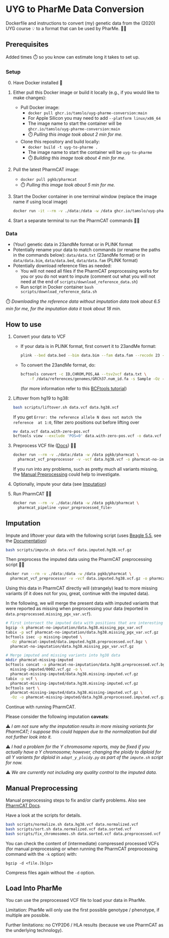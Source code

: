 # UYG to PharMe Data Conversion

Dockerfile and instructions to convert (my) genetic data from the (2020) UYG
course :bulb: to a format that can be used by PharMe. :dna::pill:

## Prerequisites

Added times ⏱️ so you know can estimate long it takes to set up.

### Setup

0. Have Docker installed 🐳
1. Either pull this Docker image or build it locally (e.g., if you would like to
   make changes):
   * Pull Docker image:
     * `docker pull ghcr.io/tamslo/uyg-pharme-conversion:main`
     * For Apple Silicon you may need to add `--platform linux/x86_64`
     * The image name to start the container will be
      `ghcr.io/tamslo/uyg-pharme-conversion:main`
     * ⏱️ *Pulling this image took about 2 min for me.*
   * Clone this repository and build locally:
     * `docker build -t uyg-to-pharme .`
     * The image name to start the container will be `uyg-to-pharme`
     * ⏱️ *Building this image took about 4 min for me.*
2. Pull the latest PharmCAT image:
   * `docker pull pgkb/pharmcat`
   * ⏱️ *Pulling this image took about 5 min for me.*
3. Start the Docker container in one terminal window (replace the image name
   if using local image)

   ```bash
   docker run -it --rm -v ./data:/data -w /data ghcr.io/tamslo/uyg-pharme-conversion:main
   ```

4. Start a separate terminal to run the PharmCAT commands 💊🐱

### Data

* (Your) genetic data in 23andMe format or in PLINK format
* Potentially rename your data to match commands (or rename the paths in the
  commands below): `data/data.txt` (23andMe format) or in
    `data/data.bim`, `data/data.bed`, `data/data.fam` (PLINK format)
* Potentially download reference files as needed:
  * You will not need all files if the PharmCAT preprocessing works for you or
    you do not want to impute (comment out what you will not need at the end of
    `scripts/download_reference_data.sh`)
  * Run script in Docker container `bash scripts/download_reference_data.sh`

⏱️ *Downloading the reference data without imputation data took about 6.5 min*
*for me, for the imputation data it took about 18 min.*

## How to use

1. Convert your data to VCF
   * If your data is in PLINK format, first convert it to 23andMe format:

     ```bash
     plink --bed data.bed --bim data.bim --fam data.fam --recode 23 --out data
     ```

   * To convert the 23andMe format, do:

     ```bash
     bcftools convert -c ID,CHROM,POS,AA --tsv2vcf data.txt \
         -f /data/references/genomes/GRCh37.num_id.fa -s Sample -Oz -o data.vcf
     ```

     (for more information refer to this
     [BCFtools tutorial](https://samtools.github.io/bcftools/howtos/convert.html))

2. Liftover from hg19 to hg38:

   ```bash
   bash scripts/liftover.sh data.vcf data.hg38.vcf
   ```

   If you get `Error: the reference allele N does not match the reference  at 1:0`, filter zero positions out before lifting over

   ```bash
   mv data.vcf data.with-zero-pos.vcf
   bcftools view --exclude 'POS=0' data.with-zero-pos.vcf -o data.vcf
   ```

3. Preprocess VCF file ([Docs](https://pharmcat.org/using/VCF-Preprocessor/))
   💊🐱

     ```bash
     docker run --rm -v ./data:/data -w /data pgkb/pharmcat \
       pharmcat_vcf_preprocessor -v -vcf data.hg38.vcf -o pharmcat-no-imputation
     ```

    If you run into any problems, such as pretty much all variants missing, the
    [Manual Preprocessing](#manual-preprocessing) could help to investigate.

4. Optionally, impute your data (see [Imputation](#imputation))

5. Run PharmCAT 💊🐱

     ```bash
     docker run --rm -v ./data:/data -w /data pgkb/pharmcat \
       pharmcat_pipeline <your_preprocessed_file>
     ```

## Imputation

Impute and liftover your data with the following script (uses
[Beagle 5.5](https://faculty.washington.edu/browning/beagle/beagle.html), see the [Documentation](https://faculty.washington.edu/browning/beagle/beagle_5.5_17Dec24.pdf))

```bash
bash scripts/impute.sh data.vcf data.imputed.hg38.vcf.gz
```

Then preprocess the imputed data using the PharmCAT preprocessing script 💊🐱

```bash
docker run --rm -v ./data:/data -w /data pgkb/pharmcat \
  pharmcat_vcf_preprocessor -v -vcf data.imputed.hg38.vcf.gz -o pharmcat-imputed
```

Using this data in PharmCAT directly will (strangely) lead to more missing
variants (if it does not for you, great, continue with the imputed data).

In the following, we will merge the present data with imputed variants that were
reported as missing when preprocessing your data (reported in
`data.preprocessed.missing_pgx_var.vcf`).

```bash
# First intersect the imputed data with positions that are interesting
bgzip -k pharmcat-no-imputation/data.hg38.missing_pgx_var.vcf
tabix -p vcf pharmcat-no-imputation/data.hg38.missing_pgx_var.vcf.gz
bcftools isec -p missing-imputed \
  -Oz pharmcat-imputed/data.imputed.hg38.preprocessed.vcf.bgz \
  pharmcat-no-imputation/data.hg38.missing_pgx_var.vcf.gz

# Merge imputed and missing variants into hg38 data
mkdir pharmcat-missing-imputed
bcftools concat -a pharmcat-no-imputation/data.hg38.preprocessed.vcf.bgz \
  missing-imputed/0002.vcf.gz -o \
  pharmcat-missing-imputed/data.hg38.missing-imputed.vcf.gz
tabix -p vcf \
  pharmcat-missing-imputed/data.hg38.missing-imputed.vcf.gz
bcftools sort \
  pharmcat-missing-imputed/data.hg38.missing-imputed.vcf.gz \
  -Oz -o pharmcat-missing-imputed/data.hg38.preprocessed.imputed.vcf.gz
```

Continue with running PharmCAT.

Please consider the following imputation **caveats**:

⚠️ *I am not sure why the imputation results in more missing variants for*
*PharmCAT; I suppose this could happen due to the normalization but did not*
*further look into it.*

⚠️ *I had a problem for the Y chromosome reports, may be fixed if you actually*
*have a Y chromosome; however, changing the ploidy to diploid for all Y*
*variants for diploid in `adapt_y_ploidy.py` as part of the `impute.sh` script*
*for now.*

⚠️ *We are currently not including any quality control to the imputed data.*

## Manual Preprocessing

Manual preprocessing steps to fix and/or clarify problems. Also see
[PharmCAT Docs](https://pharmcat.org/using/VCF-Requirements).

Have a look at the scripts for details.

```bash
bash scripts/normalize.sh data.hg38.vcf data.normalized.vcf
bash scripts/sort.sh data.normalized.vcf data.sorted.vcf
bash scripts/fix_chromosomes.sh data.sorted.vcf data.preprocessed.vcf
```

You can check the content of (intermediate) compressed processed VCFs (for
manual preprocessing or when running the PharmCAT preprocessing command with
the `-k` option) with:

`bgzip -d <file.[b]gz>`

Compress files again without the `-d` option.

## Load Into PharMe

You can use the preprocessed VCF file to load your data in PharMe.

Limitation: PharMe will only use the first possible genotype / phenotype, if
multiple are possible.

Further limitations: no CYP2D6 / HLA results (because we use PharmCAT as the
underlying technology).
